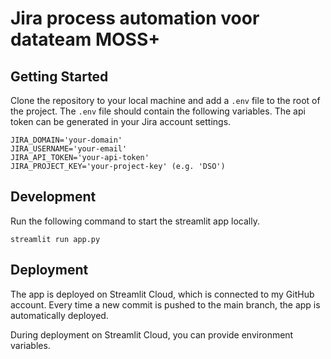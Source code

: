 # Jira process automation voor datateam MOSS+

## Getting Started
Clone the repository to your local machine and add a `.env` file to the root of the project. The `.env` file should contain the following variables. The api token can be generated in your Jira account settings.

```
JIRA_DOMAIN='your-domain'
JIRA_USERNAME='your-email'
JIRA_API_TOKEN='your-api-token'
JIRA_PROJECT_KEY='your-project-key' (e.g. 'DSO')
```

## Development
Run the following command to start the streamlit app locally.
```
streamlit run app.py
```

## Deployment
The app is deployed on Streamlit Cloud, which is connected to my GitHub account. Every time a new commit is pushed to the main branch, the app is automatically deployed.

During deployment on Streamlit Cloud, you can provide environment variables.